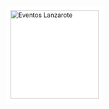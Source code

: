 <div style="background-color: white; padding: 10px; display: inline-block;">
  <img src="./assets/logo.png" alt="Eventos Lanzarote" width="200"/>
</div>



